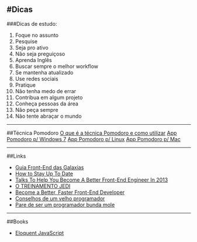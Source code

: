 #Dicas
---
###Dicas de estudo:

1. Foque no assunto
2. Pesquise
3. Seja pro ativo
4. Não seja preguiçoso
5. Aprenda Inglês
6. Buscar sempre o melhor workflow
7. Se mantenha atualizado
8. Use redes sociais
9. Pratique
10. Não tenha medo de errar
11. Contribua em algum projeto
12. Conheça pessoas da área 
13. Não peça sempre
14. Não tente abraçar o mundo

---
##Técnica Pomodoro
[O que é a técnica Pomodoro e como utilizar](http://vidaorganizada.com/organizacao-pessoal/o-que-e-a-tecnica-pomodoro-e-como-utilizar/)
[App Pomodoro p/ Windows 7](http://www.pomodoroapp.com/help/pomodoro-timer-for-windows-7/)
[App Pomodoro p/ Linux](http://www.junauza.com/2013/08/5-pomodoro-apps-for-linux-users.html)
[App Pomodoro p/ Mac](http://blog.equanimity.nl/blog/2014/05/08/5-great-pomodoro-apps-for-mac/)

---
##Links

* [Guia Front-End das Galaxias](http://pt.slideshare.net/davidsonfellipe/guia-do-front-end-das-galaxias)
* [How to Stay Up To Date](https://speakerdeck.com/chriscoyier/how-to-stay-up-to-date-on-web-technology) 
* [Talks To Help You Become A Better Front-End Engineer In 2013](http://www.smashingmagazine.com/2012/12/22/talks-to-help-you-become-a-better-front-end-engineer-in-2013/)
* [O TREINAMENTO JEDI](http://www.vitorbritto.com.br/blog/the-book-is-on-the-table/)
* [Become a Better, Faster Front-End Developer](http://webdesign.tutsplus.com/articles/become-a-better-faster-front-end-developer--webdesign-12695)  
* [Conselhos de um velho programador](https://medium.com/@davitferreira/conselhos-de-um-velho-programador-antissocial-e-ranzinza-3b32f7ba4561)
* [Pare de ser um programador bunda mole](https://speakerdeck.com/tupy/pare-de-ser-um-programador-bunda-mole)

---
##Books
* [Eloquent JavaScript](http://eloquentjavascript.net/)
